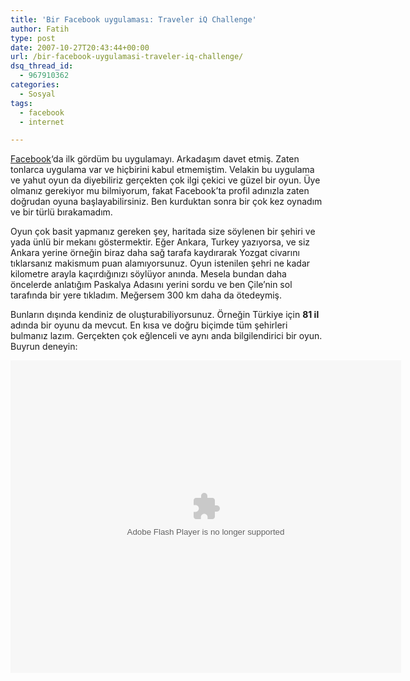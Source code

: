 ```yaml
---
title: 'Bir Facebook uygulaması: Traveler iQ Challenge'
author: Fatih
type: post
date: 2007-10-27T20:43:44+00:00
url: /bir-facebook-uygulamasi-traveler-iq-challenge/
dsq_thread_id:
  - 967910362
categories:
  - Sosyal
tags:
  - facebook
  - internet

---
```

[Facebook][1]&#8216;da ilk gördüm bu uygulamayı. Arkadaşım davet etmiş. Zaten tonlarca uygulama var ve hiçbirini kabul etmemiştim. Velakin bu uygulama ve yahut oyun da diyebiliriz gerçekten çok ilgi çekici ve güzel bir oyun. Üye olmanız gerekiyor mu bilmiyorum, fakat Facebook&#8217;ta profil adınızla zaten doğrudan oyuna başlayabilirsiniz. Ben kurduktan sonra bir çok kez oynadım ve bir türlü bırakamadım.

Oyun çok basit yapmanız gereken şey, haritada size söylenen bir şehiri ve yada ünlü bir mekanı göstermektir. Eğer Ankara, Turkey yazıyorsa, ve siz Ankara yerine örneğin biraz daha sağ tarafa kaydırarak Yozgat civarını tıklarsanız makismum puan alamıyorsunuz. Oyun istenilen şehri ne kadar kilometre arayla kaçırdığınızı söylüyor anında. Mesela bundan daha öncelerde anlatığım Paskalya Adasını yerini sordu ve ben Çile&#8217;nin sol tarafında bir yere tıkladım. Meğersem 300 km daha da ötedeymiş. 

Bunların dışında kendiniz de oluşturabiliyorsunuz. Örneğin Türkiye için **81 il** adında bir oyunu da mevcut. En kısa ve doğru biçimde tüm şehirleri bulmanız lazım. Gerçekten çok eğlenceli ve aynı anda bilgilendirici bir oyun. Buyrun deneyin:

<div style="text-align:center;">
  <embed src="https://www.travelpod.com/bin/flash/container.swf" quality="high" bgcolor="#FFFFFF" width="625" height="500" name="TravelerIQ" align="middle" type="application/x-shockwave-flash" pluginspage="https://www.macromedia.com/go/getflashplayer" FlashVars="gamexml=https://www.travelpod.com/cgi-bin/witw?SessionID=00-643732505-game1&#038;gameswf=https://www.travelpod.com/bin/flash/witw-00.swf" />
</div>

 [1]: https://www.facebook.com